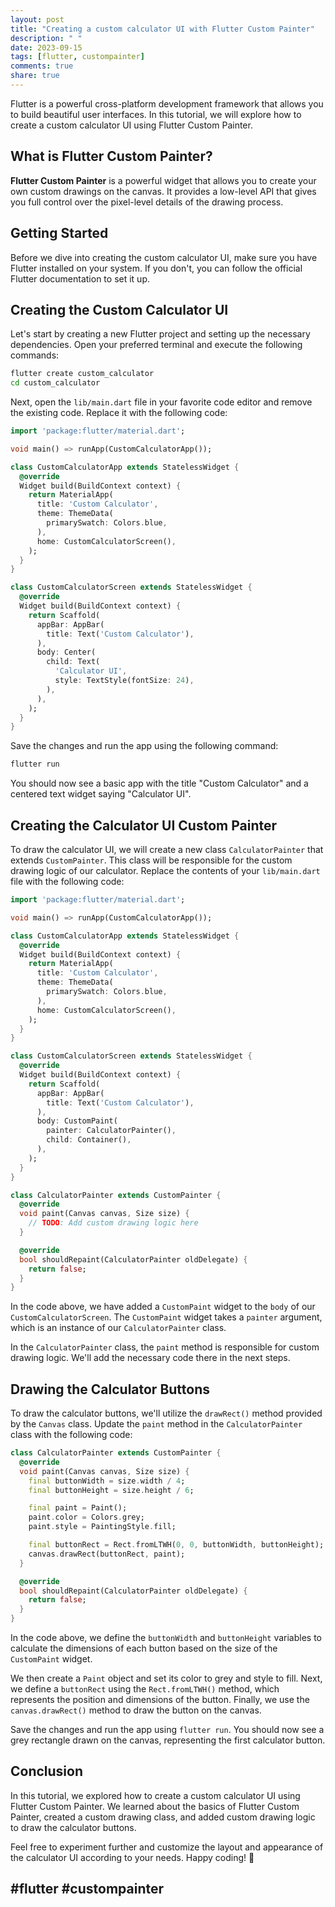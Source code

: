 ```yaml
---
layout: post
title: "Creating a custom calculator UI with Flutter Custom Painter"
description: " "
date: 2023-09-15
tags: [flutter, custompainter]
comments: true
share: true
---
```


Flutter is a powerful cross-platform development framework that allows you to build beautiful user interfaces. In this tutorial, we will explore how to create a custom calculator UI using Flutter Custom Painter.

## What is Flutter Custom Painter?

**Flutter Custom Painter** is a powerful widget that allows you to create your own custom drawings on the canvas. It provides a low-level API that gives you full control over the pixel-level details of the drawing process.

## Getting Started

Before we dive into creating the custom calculator UI, make sure you have Flutter installed on your system. If you don't, you can follow the official Flutter documentation to set it up.

## Creating the Custom Calculator UI

Let's start by creating a new Flutter project and setting up the necessary dependencies. Open your preferred terminal and execute the following commands:

```bash
flutter create custom_calculator
cd custom_calculator
```

Next, open the `lib/main.dart` file in your favorite code editor and remove the existing code. Replace it with the following code:

```dart
import 'package:flutter/material.dart';

void main() => runApp(CustomCalculatorApp());

class CustomCalculatorApp extends StatelessWidget {
  @override
  Widget build(BuildContext context) {
    return MaterialApp(
      title: 'Custom Calculator',
      theme: ThemeData(
        primarySwatch: Colors.blue,
      ),
      home: CustomCalculatorScreen(),
    );
  }
}

class CustomCalculatorScreen extends StatelessWidget {
  @override
  Widget build(BuildContext context) {
    return Scaffold(
      appBar: AppBar(
        title: Text('Custom Calculator'),
      ),
      body: Center(
        child: Text(
          'Calculator UI',
          style: TextStyle(fontSize: 24),
        ),
      ),
    );
  }
}
```

Save the changes and run the app using the following command:

```bash
flutter run
```

You should now see a basic app with the title "Custom Calculator" and a centered text widget saying "Calculator UI".

## Creating the Calculator UI Custom Painter

To draw the calculator UI, we will create a new class `CalculatorPainter` that extends `CustomPainter`. This class will be responsible for the custom drawing logic of our calculator. Replace the contents of your `lib/main.dart` file with the following code:

```dart
import 'package:flutter/material.dart';

void main() => runApp(CustomCalculatorApp());

class CustomCalculatorApp extends StatelessWidget {
  @override
  Widget build(BuildContext context) {
    return MaterialApp(
      title: 'Custom Calculator',
      theme: ThemeData(
        primarySwatch: Colors.blue,
      ),
      home: CustomCalculatorScreen(),
    );
  }
}

class CustomCalculatorScreen extends StatelessWidget {
  @override
  Widget build(BuildContext context) {
    return Scaffold(
      appBar: AppBar(
        title: Text('Custom Calculator'),
      ),
      body: CustomPaint(
        painter: CalculatorPainter(),
        child: Container(),
      ),
    );
  }
}

class CalculatorPainter extends CustomPainter {
  @override
  void paint(Canvas canvas, Size size) {
    // TODO: Add custom drawing logic here
  }

  @override
  bool shouldRepaint(CalculatorPainter oldDelegate) {
    return false;
  }
}
```

In the code above, we have added a `CustomPaint` widget to the `body` of our `CustomCalculatorScreen`. The `CustomPaint` widget takes a `painter` argument, which is an instance of our `CalculatorPainter` class.

In the `CalculatorPainter` class, the `paint` method is responsible for custom drawing logic. We'll add the necessary code there in the next steps.

## Drawing the Calculator Buttons

To draw the calculator buttons, we'll utilize the `drawRect()` method provided by the `Canvas` class. Update the `paint` method in the `CalculatorPainter` class with the following code:

```dart
class CalculatorPainter extends CustomPainter {
  @override
  void paint(Canvas canvas, Size size) {
    final buttonWidth = size.width / 4;
    final buttonHeight = size.height / 6;

    final paint = Paint();
    paint.color = Colors.grey;
    paint.style = PaintingStyle.fill;

    final buttonRect = Rect.fromLTWH(0, 0, buttonWidth, buttonHeight);
    canvas.drawRect(buttonRect, paint);
  }

  @override
  bool shouldRepaint(CalculatorPainter oldDelegate) {
    return false;
  }
}
```

In the code above, we define the `buttonWidth` and `buttonHeight` variables to calculate the dimensions of each button based on the size of the `CustomPaint` widget.

We then create a `Paint` object and set its color to grey and style to fill. Next, we define a `buttonRect` using the `Rect.fromLTWH()` method, which represents the position and dimensions of the button. Finally, we use the `canvas.drawRect()` method to draw the button on the canvas.

Save the changes and run the app using `flutter run`. You should now see a grey rectangle drawn on the canvas, representing the first calculator button.

## Conclusion

In this tutorial, we explored how to create a custom calculator UI using Flutter Custom Painter. We learned about the basics of Flutter Custom Painter, created a custom drawing class, and added custom drawing logic to draw the calculator buttons.

Feel free to experiment further and customize the layout and appearance of the calculator UI according to your needs. Happy coding! 🚀

## #flutter #custompainter